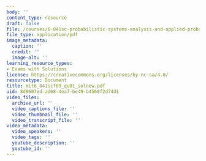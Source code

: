 ```yaml
---
body: ''
content_type: resource
draft: false
file: /courses/6-041sc-probabilistic-systems-analysis-and-applied-probability-fall-2013/mit6_041scf09_qu01_solnew.pdf
file_type: application/pdf
image_metadata:
  caption: ''
  credit: ''
  image-alt: ''
learning_resource_types:
- Exams with Solutions
license: https://creativecommons.org/licenses/by-nc-sa/4.0/
resourcetype: Document
title: mit6_041scf09_qu01_solnew.pdf
uid: 8d9607ed-ad68-4ea7-be49-b4560f2d74d1
video_files:
  archive_url: ''
  video_captions_file: ''
  video_thumbnail_file: ''
  video_transcript_file: ''
video_metadata:
  video_speakers: ''
  video_tags: ''
  youtube_description: ''
  youtube_id: ''
---
```

